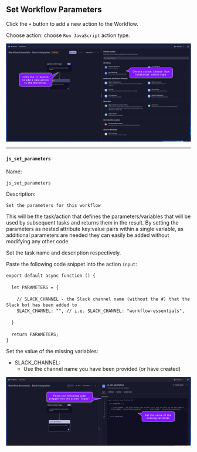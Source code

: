 ## Set Workflow Parameters

Click the `+` button to add a new action to the Workflow.

Choose action: choose `Run JavaScript` action type.

![../../../assets/images/04-set-parameters-action-type.png](../../../assets/images/04-set-parameters-action-type.png)

---
#### `js_set_parameters`
Name:
```text
js_set_parameters
```
Description:
```text
Set the parameters for this workflow
```

This will be the task/action that defines the parameters/variables that will be used by subsequent tasks and returns them in the result.  By setting the parameters as nested attribute key:value pairs within a single variable, as additional parameters are needed they can easily be added without modifying any other code.

Set the task name and description respectively.

Paste the following code snippet into the action `Input`:
```
export default async function () {

  let PARAMETERS = {

    // SLACK_CHANNEL - the Slack channel name (without the #) that the Slack bot has been added to
    SLACK_CHANNEL: "", // i.e. SLACK_CHANNEL: "workflow-essentials",
    
  }
  
  return PARAMETERS;
}
```

Set the value of the missing variables:
- SLACK_CHANNEL:
    * Use the channel name you have been provided (or have created)

![../../../assets/images/04-set-parameters-input.png](../../../assets/images/04-set-parameters-input.png)